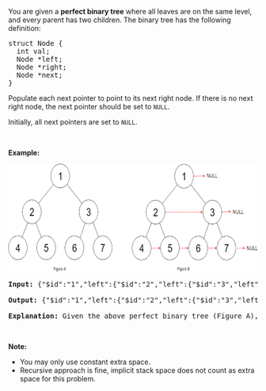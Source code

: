 <p>You are given a <strong>perfect binary tree</strong>&nbsp;where&nbsp;all leaves are on the same level, and every parent has two children. The binary tree has the following definition:</p>

<pre>
struct Node {
  int val;
  Node *left;
  Node *right;
  Node *next;
}
</pre>

<p>Populate each next pointer to point to its next right node. If there is no next right node, the next pointer should be set to <code>NULL</code>.</p>

<p>Initially, all next pointers are set to <code>NULL</code>.</p>

<p>&nbsp;</p>

<p><strong>Example:</strong></p>

<p><img alt="" src="../img/populating-next-right-pointers-in-each-node_1.png" style="width: 640px; height: 218px;" /></p>

<pre>
<strong>Input: </strong><span>{&quot;$id&quot;:&quot;1&quot;,&quot;left&quot;:{&quot;$id&quot;:&quot;2&quot;,&quot;left&quot;:{&quot;$id&quot;:&quot;3&quot;,&quot;left&quot;:null,&quot;next&quot;:null,&quot;right&quot;:null,&quot;val&quot;:4},&quot;next&quot;:null,&quot;right&quot;:{&quot;$id&quot;:&quot;4&quot;,&quot;left&quot;:null,&quot;next&quot;:null,&quot;right&quot;:null,&quot;val&quot;:5},&quot;val&quot;:2},&quot;next&quot;:null,&quot;right&quot;:{&quot;$id&quot;:&quot;5&quot;,&quot;left&quot;:{&quot;$id&quot;:&quot;6&quot;,&quot;left&quot;:null,&quot;next&quot;:null,&quot;right&quot;:null,&quot;val&quot;:6},&quot;next&quot;:null,&quot;right&quot;:{&quot;$id&quot;:&quot;7&quot;,&quot;left&quot;:null,&quot;next&quot;:null,&quot;right&quot;:null,&quot;val&quot;:7},&quot;val&quot;:3},&quot;val&quot;:1}</span>

<strong>Output: </strong><span>{&quot;$id&quot;:&quot;1&quot;,&quot;left&quot;:{&quot;$id&quot;:&quot;2&quot;,&quot;left&quot;:{&quot;$id&quot;:&quot;3&quot;,&quot;left&quot;:null,&quot;next&quot;:{&quot;$id&quot;:&quot;4&quot;,&quot;left&quot;:null,&quot;next&quot;:{&quot;$id&quot;:&quot;5&quot;,&quot;left&quot;:null,&quot;next&quot;:{&quot;$id&quot;:&quot;6&quot;,&quot;left&quot;:null,&quot;next&quot;:null,&quot;right&quot;:null,&quot;val&quot;:7},&quot;right&quot;:null,&quot;val&quot;:6},&quot;right&quot;:null,&quot;val&quot;:5},&quot;right&quot;:null,&quot;val&quot;:4},&quot;next&quot;:{&quot;$id&quot;:&quot;7&quot;,&quot;left&quot;:{&quot;$ref&quot;:&quot;5&quot;},&quot;next&quot;:null,&quot;right&quot;:{&quot;$ref&quot;:&quot;6&quot;},&quot;val&quot;:3},&quot;right&quot;:{&quot;$ref&quot;:&quot;4&quot;},&quot;val&quot;:2},&quot;next&quot;:null,&quot;right&quot;:{&quot;$ref&quot;:&quot;7&quot;},&quot;val&quot;:1}</span>

<strong>Explanation: </strong>Given the above perfect binary tree (Figure A), your function should populate each next pointer to point to its next right node, just like in Figure B.
</pre>

<p>&nbsp;</p>

<p><strong>Note:</strong></p>

<ul>
	<li>You may only use constant extra space.</li>
	<li>Recursive approach is fine, implicit stack space does not count as extra space for this problem.</li>
</ul>
